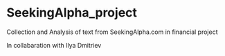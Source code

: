 # SeekingAlpha_project
Collection and Analysis of text from SeekingAlpha.com in financial project

In collabaration with Ilya Dmitriev
